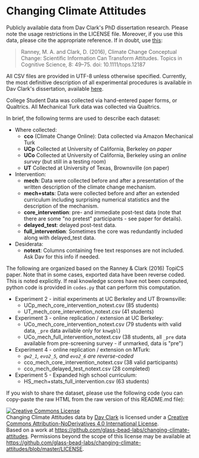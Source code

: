 # Changing Climate Attitudes

Publicly available data from Dav Clark's PhD dissertation research. Please note
the usage restrictions in the LICENSE file. Moreover, if you use this data,
please cite the appropriate reference. If in doubt, use
[this](http://onlinelibrary.wiley.com/doi/10.1111/tops.12187/abstract):

> Ranney, M. A. and Clark, D. (2016), Climate Change Conceptual Change:
Scientific Information Can Transform Attitudes. Topics in Cognitive Science, 8:
49–75. doi: 10.1111/tops.12187

All CSV files are provided in UTF-8 unless otherwise specified. Currently, the
most definitive description of all experimental procedures is available in Dav
Clark's dissertation, available
[here](https://github.com/davclark/UCB_thesis/releases).

College Student Data was collected via hand-entered paper forms, or Qualtrics.
All Mechanical Turk data was collected via Qualtrics.

In brief, the following terms are used to describe each dataset:

- Where collected:
    - **cco** (Climate Change Online): Data collected via Amazon Mechanical
      Turk
    - **UCp** Collected at University of California, Berkeley *on paper*
    - **UCo** Collected at University of California, Berkeley using an *online
      survey* (but still in a testing room)
    - **UT** Collected at University of Texas, Brownsville (on paper)
- Intervention:
    - **mech**: Data were collected before and after a presentation of the
      written description of the climate change mechanism.
    - **mech+stats**: Data were collected before and after an extended
      curriculum including surprising numerical statistics and the description
      of the mechanism.
    - **core_intervention**: pre- and immediate post-test data (note that there
      are some "no pretest" participants - see paper for details).
    - **delayed_test**: delayed post-test data.
    - **full_intervention**: Sometimes the core was redundantly included along
      with delayed_test data.
- Desiderata:
    - **notext**: Columns containing free text responses are not included. Ask
      Dav for this info if needed.

The following are organized based on the Ranney & Clark (2016) TopiCS paper.
Note that in some cases, exported data have been reverse coded. This is noted
explicitly. If real knowledge scores have not been computed, python code is
provided in `codes.py` that can perform this computation.

- Experiment 2 - initial experiments at UC Berkeley and UT Brownsville:
    - UCp_mech_core_intervention_notext.csv (85 students)
    - UT_mech_core_intervention_notext.csv (41 students)
- Experiment 3 - online replication / extension at UC Berkeley:
    - UCo_mech_core_intervention_notext.csv (79 students with valid data,
      `_pre` data avilable only for `knwgbl`)
    - UCo_mech_full_intervention_notext.csv (38 students, all `_pre` data
      available from pre-screening survey - if unmarked, data is "pre")
- Experiment 4 - online replication / extension on MTurk:
    - *`gw2_1`, `evo2_5`, and `evo2_6` are reverse-coded*
    - cco_mech_core_intervention_notext.csv (38 valid participants)
    - cco_mech_delayed_test_notext.csv (28 completed)
- Experiment 5 - Expanded high school curriculum:
    - HS_mech+stats_full_intervention.csv (63 students)

If you wish to share the dataset, please use the following code (you can
copy-paste the raw HTML from the raw version of this README.md file):

<a rel="license" href="http://creativecommons.org/licenses/by-nd/4.0/">
<img alt="Creative Commons License" style="border-width:0" src="https://i.creativecommons.org/l/by-nd/4.0/88x31.png" />
</a>
<br />
<span xmlns:dct="http://purl.org/dc/terms/" href="http://purl.org/dc/dcmitype/Dataset" property="dct:title" rel="dct:type">
    Changing Climate Attitudes data
</span>
by <a xmlns:cc="http://creativecommons.org/ns#" href="https://github.com/davclark"
property="cc:attributionName" rel="cc:attributionURL">Dav Clark</a>
is licensed under a
<a rel="license" href="http://creativecommons.org/licenses/by-nd/4.0/">
    Creative Commons Attribution-NoDerivatives 4.0 International License</a>.
<br />
Based on a work at
<a xmlns:dct="http://purl.org/dc/terms/" href="https://github.com/glass-bead-labs/changing-climate-attitudes" rel="dct:source">
    https://github.com/glass-bead-labs/changing-climate-attitudes</a>.
Permissions beyond the scope of this license may be available at
<a xmlns:cc="http://creativecommons.org/ns#" href="https://github.com/glass-bead-labs/changing-climate-attitudes/blob/master/LICENSE" rel="cc:morePermissions">
    https://github.com/glass-bead-labs/changing-climate-attitudes/blob/master/LICENSE</a>.
